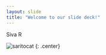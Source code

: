 ```yaml
---
layout: slide
title: "Welcome to our slide deck!"
---
```


Siva R

![saritocat](https://octodex.github.com/images/saritocat.png)
{: .center}
